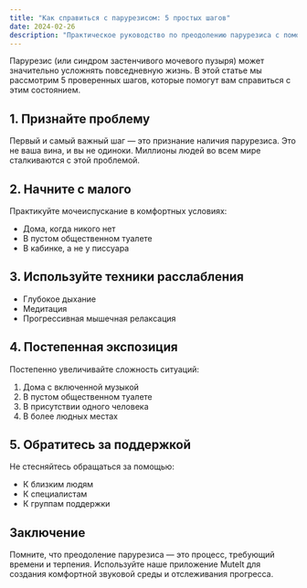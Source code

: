 ```yaml
---
title: "Как справиться с парурезисом: 5 простых шагов"
date: 2024-02-26
description: "Практическое руководство по преодолению парурезиса с помощью простых, но эффективных методов"
---
```


Парурезис (или синдром застенчивого мочевого пузыря) может значительно усложнять повседневную жизнь. В этой статье мы рассмотрим 5 проверенных шагов, которые помогут вам справиться с этим состоянием.

## 1. Признайте проблему

Первый и самый важный шаг — это признание наличия парурезиса. Это не ваша вина, и вы не одиноки. Миллионы людей во всем мире сталкиваются с этой проблемой.

## 2. Начните с малого

Практикуйте мочеиспускание в комфортных условиях:
- Дома, когда никого нет
- В пустом общественном туалете
- В кабинке, а не у писсуара

## 3. Используйте техники расслабления

- Глубокое дыхание
- Медитация
- Прогрессивная мышечная релаксация

## 4. Постепенная экспозиция

Постепенно увеличивайте сложность ситуаций:
1. Дома с включенной музыкой
2. В пустом общественном туалете
3. В присутствии одного человека
4. В более людных местах

## 5. Обратитесь за поддержкой

Не стесняйтесь обращаться за помощью:
- К близким людям
- К специалистам
- К группам поддержки

## Заключение

Помните, что преодоление парурезиса — это процесс, требующий времени и терпения. Используйте наше приложение MuteIt для создания комфортной звуковой среды и отслеживания прогресса. 
